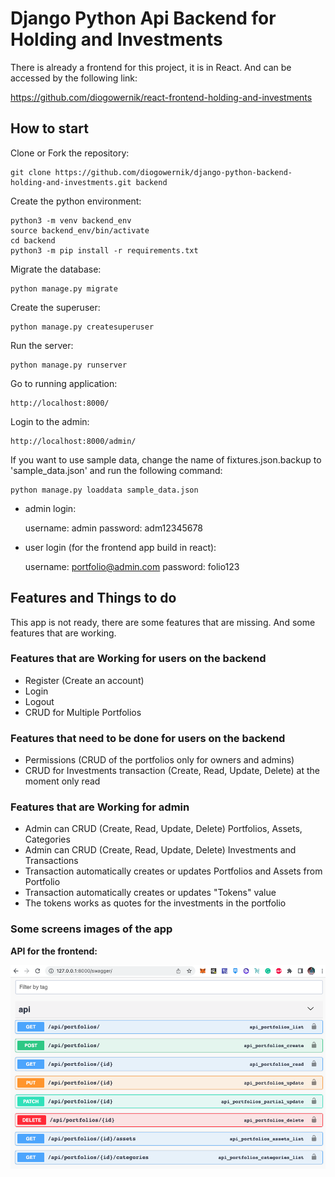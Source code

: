 # Django Python Api Backend for Holding and Investments

There is already a frontend for this project, it is in React. And can be accessed by the following link:

https://github.com/diogowernik/react-frontend-holding-and-investments

## How to start

Clone or Fork the repository:

    git clone https://github.com/diogowernik/django-python-backend-holding-and-investments.git backend

Create the python environment:

    python3 -m venv backend_env
    source backend_env/bin/activate
    cd backend
    python3 -m pip install -r requirements.txt

Migrate the database:

    python manage.py migrate

Create the superuser:

    python manage.py createsuperuser

Run the server:

    python manage.py runserver

Go to running application:

    http://localhost:8000/

Login to the admin:

    http://localhost:8000/admin/

If you want to use sample data, change the name of fixtures.json.backup to 'sample_data.json' and run the following command:

    python manage.py loaddata sample_data.json

- admin login:


    username: admin
    password: adm12345678

- user login (for the frontend app build in react):


    username: portfolio@admin.com
    password: folio123

## Features and Things to do

This app is not ready, there are some features that are missing. And some features that are working.

### Features that are Working for users on the backend

- Register (Create an account)
- Login
- Logout
- CRUD for Multiple Portfolios

### Features that need to be done for users on the backend

- Permissions (CRUD of the portfolios only for owners and admins)
- CRUD for Investments transaction (Create, Read, Update, Delete) at the moment only read

### Features that are Working for admin

- Admin can CRUD (Create, Read, Update, Delete) Portfolios, Assets, Categories
- Admin can CRUD (Create, Read, Update, Delete) Investments and Transactions
- Transaction automatically creates or updates Portfolios and Assets from Portfolio
- Transaction automatically creates or updates "Tokens" value
- The tokens works as quotes for the investments in the portfolio

### Some screens images of the app

**API for the frontend:**

![Screen 1](./readme_imgs/screen1.png)
